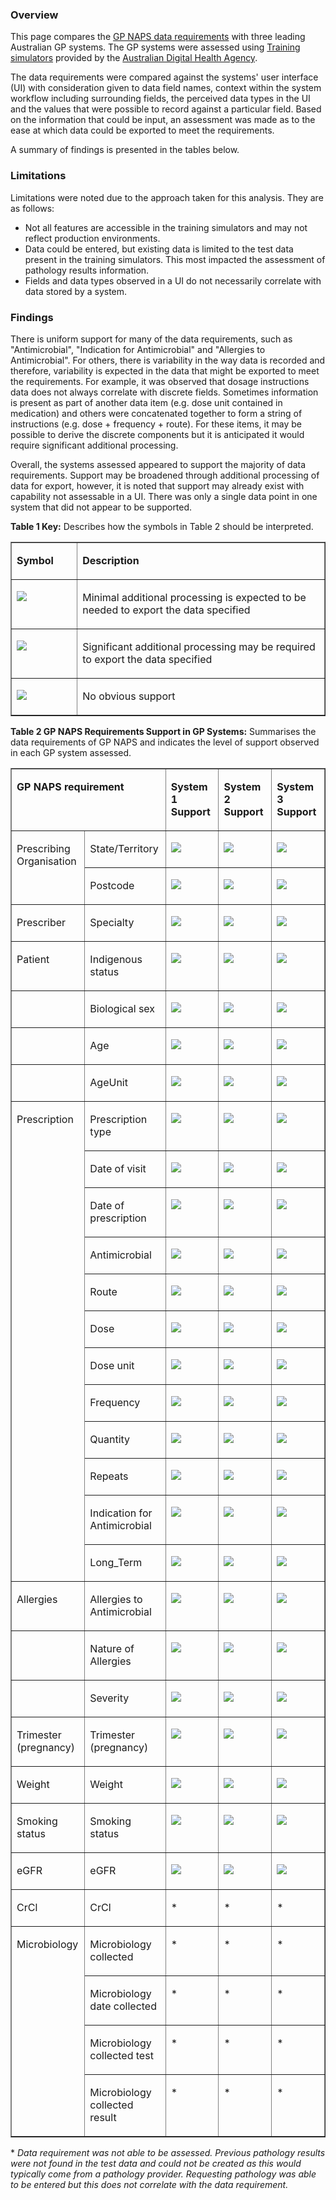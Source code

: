 ### Overview

This page compares the [GP NAPS data requirements](https://build.fhir.org/ig/aehrc/gp-naps-fhir/general-guidance.html#gp-naps-data-submission) with three leading Australian GP systems. The GP systems were assessed using [Training simulators](https://www.digitalhealth.gov.au/healthcare-providers/initiatives-and-programs/my-health-record#training-simulators) provided by the [Australian Digital Health Agency](https://www.digitalhealth.gov.au/).

The data requirements were compared against the systems' user interface (UI) with consideration given to data field names, context within the system workflow including surrounding fields, the perceived data types in the UI and the values that were possible to record against a particular field. Based on the information that could be input, an assessment was made as to the ease at which data could be exported to meet the requirements.

A summary of findings is presented in the tables below.

### Limitations

Limitations were noted due to the approach taken for this analysis. They are as follows:

* Not all features are accessible in the training simulators and may not reflect production environments.
* Data could be entered, but existing data is limited to the test data present in the training simulators. This most impacted the assessment of pathology results information. 
* Fields and data types observed in a UI do not necessarily correlate with data stored by a system. 

### Findings

There is uniform support for many of the data requirements, such as "Antimicrobial", "Indication for Antimicrobial" and "Allergies to Antimicrobial". For others, there is variability in the way data is recorded and therefore, variability is expected in the data that might be exported to meet the requirements. For example, it was observed that dosage instructions data does not always correlate with discrete fields. Sometimes information is present as part of another data item (e.g. dose unit contained in medication) and others were concatenated together to form a string of instructions (e.g. dose + frequency + route). For these items, it may be possible to derive the discrete components but it is anticipated it would require significant additional processing.

Overall, the systems assessed appeared to support the majority of data requirements. Support may be broadened through additional processing of data for export, however, it is noted that support may already exist with capability not assessable in a UI. There was only a single data point in one system that did not appear to be supported.

**Table 1 Key:** Describes how the symbols in Table 2 should be interpreted.

<table border="1" cellspacing="0" cellpadding="0">
    <tbody>
        <tr>
            <td width="94" valign="top">
                <p>
                    <strong>Symbol</strong>
                </p>
            </td>
            <td width="436" valign="top">
                <p>
                    <strong>Description</strong>
                </p>
            </td>
        </tr>
        <tr>
            <td width="94" valign="top">
                <p>
                    <img src="https://hl7.org/fhir/R4/assets/images/tick.png"/>
                </p>
            </td>
            <td width="436" valign="top">
                <p>
                    Minimal additional processing is expected to be needed to export the data specified
                </p>
            </td>
        </tr>
        <tr>
            <td width="94" valign="top">
                <p>
                    <img src="tick-maybe.png"/>
                </p>
            </td>
            <td width="436" valign="top">
                <p>
                    Significant additional processing may be required to export the data specified
                </p>
            </td>
        </tr>
        <tr>
            <td width="94" valign="top">
                <p>
                    <img src="https://hl7.org/fhir/R4/assets/images/cross.png"/>
                </p>
            </td>
            <td width="436" valign="top">
                <p>
                    No obvious support
                </p>
            </td>
        </tr>
    </tbody>
</table>


**Table 2 GP NAPS Requirements Support in GP Systems:** Summarises the data requirements of GP NAPS and indicates the level of support observed in each GP system assessed.

<table border="1" cellspacing="0" cellpadding="0" width="680">
    <tbody>
        <tr>
            <td width="293" colspan="2" valign="top">
                <p>
                    <strong>GP NAPS requirement</strong>
                </p>
            </td>
            <td width="142" valign="top">
                <p>
                    <strong>System 1 Support</strong>
                </p>
            </td>
            <td width="142" valign="top">
                <p>
                    <strong>System 2 Support</strong>
                </p>
            </td>
            <td width="142" valign="top">
                <p>
                    <strong>System 3 Support</strong>
                </p>
            </td>
        </tr>
        <tr>
            <td width="132" rowspan="2" valign="top">
                <p>
                    Prescribing Organisation
                </p>
            </td>
            <td width="161" valign="top">
                <p>
                    State/Territory
                </p>
            </td>
            <td width="142" valign="top">
                <p>
                    <img src="https://hl7.org/fhir/R4/assets/images/tick.png"/>
                </p>
            </td>
            <td width="142" valign="top">
                <p>
                    <img src="https://hl7.org/fhir/R4/assets/images/tick.png"/>
                </p>
            </td>
            <td width="142" valign="top">
                <p>
                    <img src="https://hl7.org/fhir/R4/assets/images/tick.png"/>
                </p>
            </td>
        </tr>
        <tr>
            <td width="161" valign="top">
                <p>
                    Postcode
                </p>
            </td>
            <td width="142" valign="top">
                <p>
                    <img src="https://hl7.org/fhir/R4/assets/images/tick.png"/>
                </p>
            </td>
            <td width="142" valign="top">
                <p>
                    <img src="https://hl7.org/fhir/R4/assets/images/tick.png"/>
                </p>
            </td>
            <td width="142" valign="top">
                <p>
                    <img src="https://hl7.org/fhir/R4/assets/images/tick.png"/>
                </p>
            </td>
        </tr>
        <tr>
            <td width="132" valign="top">
                <p>
                    Prescriber
                </p>
            </td>
            <td width="161" valign="top">
                <p>
                    Specialty
                </p>
            </td>
            <td width="142" valign="top">
                <p>
                    <img src="https://hl7.org/fhir/R4/assets/images/tick.png"/>
                </p>
            </td>
            <td width="142" valign="top">
                <p>
                    <img src="https://hl7.org/fhir/R4/assets/images/tick.png"/>
                </p>
            </td>
            <td width="142" valign="top">
                <p>
                    <img src="https://hl7.org/fhir/R4/assets/images/tick.png"/>
                </p>
            </td>
        </tr>
        <tr>
            <td width="132" valign="top">
                <p>
                    Patient
                </p>
            </td>
            <td width="161" valign="top">
                <p>
                    Indigenous status
                </p>
            </td>
            <td width="142" valign="top">
                <p>
                    <img src="https://hl7.org/fhir/R4/assets/images/tick.png"/>
                </p>
            </td>
            <td width="142" valign="top">
                <p>
                    <img src="https://hl7.org/fhir/R4/assets/images/tick.png"/>
                </p>
            </td>
            <td width="142" valign="top">
                <p>
                    <img src="https://hl7.org/fhir/R4/assets/images/tick.png"/>
                </p>
            </td>
        </tr>
        <tr>
            <td width="132" valign="top">
            </td>
            <td width="161" valign="top">
                <p>
                    Biological sex
                </p>
            </td>
            <td width="142" valign="top">
                <p>
                    <img src="https://hl7.org/fhir/R4/assets/images/tick.png"/>
                </p>
            </td>
            <td width="142" valign="top">
                <p>
                    <img src="tick-maybe.png"/>
                </p>
            </td>
            <td width="142" valign="top">
                <p>
                    <img src="tick-maybe.png"/>
                </p>
            </td>
        </tr>
        <tr>
            <td width="132" valign="top">
            </td>
            <td width="161" valign="top">
                <p>
                    Age
                </p>
            </td>
            <td width="142" valign="top">
                <p>
                    <img src="https://hl7.org/fhir/R4/assets/images/tick.png"/>
                </p>
            </td>
            <td width="142" valign="top">
                <p>
                    <img src="https://hl7.org/fhir/R4/assets/images/tick.png"/>
                </p>
            </td>
            <td width="142" valign="top">
                <p>
                    <img src="https://hl7.org/fhir/R4/assets/images/tick.png"/>
                </p>
            </td>
        </tr>
        <tr>
            <td width="132" valign="top">
            </td>
            <td width="161" valign="top">
                <p>
                    AgeUnit
                </p>
            </td>
            <td width="142" valign="top">
                <p>
                    <img src="https://hl7.org/fhir/R4/assets/images/tick.png"/>
                </p>
            </td>
            <td width="142" valign="top">
                <p>
                    <img src="https://hl7.org/fhir/R4/assets/images/tick.png"/>
                </p>
            </td>
            <td width="142" valign="top">
                <p>
                    <img src="https://hl7.org/fhir/R4/assets/images/tick.png"/>
                </p>
            </td>
        </tr>
        <tr>
            <td width="132" rowspan="12" valign="top">
                <p>
                    Prescription
                </p>
            </td>
            <td width="161" valign="top">
                <p>
                    Prescription type
                </p>
            </td>
            <td width="142" valign="top">
                <p>
                    <img src="https://hl7.org/fhir/R4/assets/images/tick.png"/>
                </p>
            </td>
            <td width="142" valign="top">
                <p>
                    <img src="tick-maybe.png"/>
                </p>
            </td>
            <td width="142" valign="top">
                <p>
                    <img src="tick-maybe.png"/>
                </p>
            </td>
        </tr>
        <tr>
            <td width="161" valign="top">
                <p>
                    Date of visit
                </p>
            </td>
            <td width="142" valign="top">
                <p>
                    <img src="https://hl7.org/fhir/R4/assets/images/tick.png"/>
                </p>
            </td>
            <td width="142" valign="top">
                <p>
                    <img src="https://hl7.org/fhir/R4/assets/images/tick.png"/>
                </p>
            </td>
            <td width="142" valign="top">
                <p>
                    <img src="https://hl7.org/fhir/R4/assets/images/tick.png"/>
                </p>
            </td>
        </tr>
        <tr>
            <td width="161" valign="top">
                <p>
                    Date of prescription
                </p>
            </td>
            <td width="142" valign="top">
                <p>
                    <img src="tick-maybe.png"/>
                </p>
            </td>
            <td width="142" valign="top">
                <p>
                    <img src="tick-maybe.png"/>
                </p>
            </td>
            <td width="142" valign="top">
                <p>
                    <img src="https://hl7.org/fhir/R4/assets/images/tick.png"/>
                </p>
            </td>
        </tr>
        <tr>
            <td width="161" valign="top">
                <p>
                    Antimicrobial
                </p>
            </td>
            <td width="142" valign="top">
                <p>
                    <img src="https://hl7.org/fhir/R4/assets/images/tick.png"/>
                </p>
            </td>
            <td width="142" valign="top">
                <p>
                    <img src="https://hl7.org/fhir/R4/assets/images/tick.png"/>
                </p>
            </td>
            <td width="142" valign="top">
                <p>
                    <img src="https://hl7.org/fhir/R4/assets/images/tick.png"/>
                </p>
            </td>
        </tr>
        <tr>
            <td width="161" valign="top">
                <p>
                    Route
                </p>
            </td>
            <td width="142" valign="top">
                <p>
                    <img src="https://hl7.org/fhir/R4/assets/images/tick.png"/>
                </p>
            </td>
            <td width="142" valign="top">
                <p>
                    <img src="https://hl7.org/fhir/R4/assets/images/tick.png"/>
                </p>
            </td>
            <td width="142" valign="top">
                <p>
                    <img src="https://hl7.org/fhir/R4/assets/images/tick.png"/>
                </p>
            </td>
        </tr>
        <tr>
            <td width="161" valign="top">
                <p>
                    Dose
                </p>
            </td>
            <td width="142" valign="top">
                <p>
                    <img src="https://hl7.org/fhir/R4/assets/images/tick.png"/>
                </p>
            </td>
            <td width="142" valign="top">
                <p>
                    <img src="https://hl7.org/fhir/R4/assets/images/tick.png"/>
                </p>
            </td>
            <td width="142" valign="top">
                <p>
                    <img src="https://hl7.org/fhir/R4/assets/images/tick.png"/>
                </p>
            </td>
        </tr>
        <tr>
            <td width="161" valign="top">
                <p>
                    Dose unit
                </p>
            </td>
            <td width="142" valign="top">
                <p>
                    <img src="tick-maybe.png"/>
                </p>
            </td>
            <td width="142" valign="top">
                <p>
                    <img src="tick-maybe.png"/>
                </p>
            </td>
            <td width="142" valign="top">
                <p>
                    <img src="tick-maybe.png"/>
                </p>
            </td>
        </tr>
        <tr>
            <td width="161" valign="top">
                <p>
                    Frequency
                </p>
            </td>
            <td width="142" valign="top">
                <p>
                    <img src="https://hl7.org/fhir/R4/assets/images/tick.png"/>
                </p>
            </td>
            <td width="142" valign="top">
                <p>
                    <img src="https://hl7.org/fhir/R4/assets/images/tick.png"/>
                </p>
            </td>
            <td width="142" valign="top">
                <p>
                    <img src="https://hl7.org/fhir/R4/assets/images/tick.png"/>
                </p>
            </td>
        </tr>
        <tr>
            <td width="161" valign="top">
                <p>
                    Quantity
                </p>
            </td>
            <td width="142" valign="top">
                <p>
                    <img src="https://hl7.org/fhir/R4/assets/images/tick.png"/>
                </p>
            </td>
            <td width="142" valign="top">
                <p>
                    <img src="https://hl7.org/fhir/R4/assets/images/tick.png"/>
                </p>
            </td>
            <td width="142" valign="top">
                <p>
                    <img src="https://hl7.org/fhir/R4/assets/images/tick.png"/>
                </p>
            </td>
        </tr>
        <tr>
            <td width="161" valign="top">
                <p>
                    Repeats
                </p>
            </td>
            <td width="142" valign="top">
                <p>
                    <img src="https://hl7.org/fhir/R4/assets/images/tick.png"/>
                </p>
            </td>
            <td width="142" valign="top">
                <p>
                    <img src="https://hl7.org/fhir/R4/assets/images/tick.png"/>
                </p>
            </td>
            <td width="142" valign="top">
                <p>
                    <img src="https://hl7.org/fhir/R4/assets/images/tick.png"/>
                </p>
            </td>
        </tr>
        <tr>
            <td width="161" valign="top">
                <p>
                    Indication for Antimicrobial
                </p>
            </td>
            <td width="142" valign="top">
                <p>
                    <img src="https://hl7.org/fhir/R4/assets/images/tick.png"/>
                </p>
            </td>
            <td width="142" valign="top">
                <p>
                    <img src="https://hl7.org/fhir/R4/assets/images/tick.png"/>
                </p>
            </td>
            <td width="142" valign="top">
                <p>
                    <img src="https://hl7.org/fhir/R4/assets/images/tick.png"/>
                </p>
            </td>
        </tr>
        <tr>
            <td width="161" valign="top">
                <p>
                    Long_Term
                </p>
            </td>
            <td width="142" valign="top">
                <p>
                    <img src="https://hl7.org/fhir/R4/assets/images/tick.png"/>
                </p>
            </td>
            <td width="142" valign="top">
                <p>
                    <img src="https://hl7.org/fhir/R4/assets/images/tick.png"/>
                </p>
            </td>
            <td width="142" valign="top">
                <p>
                    <img src="https://hl7.org/fhir/R4/assets/images/tick.png"/>
                </p>
            </td>
        </tr>
        <tr>
            <td width="132" valign="top">
                <p>
                    Allergies
                </p>
            </td>
            <td width="161" valign="top">
                <p>
                    Allergies to Antimicrobial
                </p>
            </td>
            <td width="142" valign="top">
                <p>
                    <img src="https://hl7.org/fhir/R4/assets/images/tick.png"/>
                </p>
            </td>
            <td width="142" valign="top">
                <p>
                    <img src="https://hl7.org/fhir/R4/assets/images/tick.png"/>
                </p>
            </td>
            <td width="142" valign="top">
                <p>
                    <img src="https://hl7.org/fhir/R4/assets/images/tick.png"/>
                </p>
            </td>
        </tr>
        <tr>
            <td width="132" valign="top">
            </td>
            <td width="161" valign="top">
                <p>
                    Nature of Allergies
                </p>
            </td>
            <td width="142" valign="top">
                <p>
                    <img src="https://hl7.org/fhir/R4/assets/images/tick.png"/>
                </p>
            </td>
            <td width="142" valign="top">
                <p>
                    <img src="https://hl7.org/fhir/R4/assets/images/tick.png"/>
                </p>
            </td>
            <td width="142" valign="top">
                <p>
                    <img src="https://hl7.org/fhir/R4/assets/images/tick.png"/>
                </p>
            </td>
        </tr>
        <tr>
            <td width="132" valign="top">
            </td>
            <td width="161" valign="top">
                <p>
                    Severity
                </p>
            </td>
            <td width="142" valign="top">
                <p>
                    <img src="https://hl7.org/fhir/R4/assets/images/tick.png"/>
                </p>
            </td>
            <td width="142" valign="top">
                <p>
                    <img src="https://hl7.org/fhir/R4/assets/images/tick.png"/>
                </p>
            </td>
            <td width="142" valign="top">
                <p>
                    <img src="https://hl7.org/fhir/R4/assets/images/cross.png"/>
                </p>
            </td>
        </tr>
        <tr>
            <td width="132" valign="top">
                <p>
                    Trimester (pregnancy)
                </p>
            </td>
            <td width="161" valign="top">
                <p>
                    Trimester (pregnancy)
                </p>
            </td>
            <td width="142" valign="top">
                <p>
                    <img src="https://hl7.org/fhir/R4/assets/images/tick.png"/>
                </p>
            </td>
            <td width="142" valign="top">
                <p>
                    <img src="tick-maybe.png"/>
                </p>
            </td>
            <td width="142" valign="top">
                <p>
                    <img src="https://hl7.org/fhir/R4/assets/images/tick.png"/>
                </p>
            </td>
        </tr>
        <tr>
            <td width="132" valign="top">
                <p>
                    Weight
                </p>
            </td>
            <td width="161" valign="top">
                <p>
                    Weight
                </p>
            </td>
            <td width="142" valign="top">
                <p>
                    <img src="https://hl7.org/fhir/R4/assets/images/tick.png"/>
                </p>
            </td>
            <td width="142" valign="top">
                <p>
                    <img src="https://hl7.org/fhir/R4/assets/images/tick.png"/>
                </p>
            </td>
            <td width="142" valign="top">
                <p>
                    <img src="https://hl7.org/fhir/R4/assets/images/tick.png"/>
                </p>
            </td>
        </tr>
        <tr>
            <td width="132" valign="top">
                <p>
                    Smoking status
                </p>
            </td>
            <td width="161" valign="top">
                <p>
                    Smoking status
                </p>
            </td>
            <td width="142" valign="top">
                <p>
                    <img src="https://hl7.org/fhir/R4/assets/images/tick.png"/>
                </p>
            </td>
            <td width="142" valign="top">
                <p>
                    <img src="https://hl7.org/fhir/R4/assets/images/tick.png"/>
                </p>
            </td>
            <td width="142" valign="top">
                <p>
                    <img src="https://hl7.org/fhir/R4/assets/images/tick.png"/>
                </p>
            </td>
        </tr>
        <tr>
            <td width="132" valign="top">
                <p>
                    eGFR
                </p>
            </td>
            <td width="161" valign="top">
                <p>
                    eGFR
                </p>
            </td>
            <td width="142" valign="top">
                <p>
                    <img src="tick-maybe.png"/>
                </p>
            </td>
            <td width="142" valign="top">
                <p>
                    <img src="https://hl7.org/fhir/R4/assets/images/tick.png"/>
                </p>
            </td>
            <td width="142" valign="top">
                <p>
                    <img src="https://hl7.org/fhir/R4/assets/images/tick.png"/>
                </p>
            </td>
        </tr>
        <tr>
            <td width="132" valign="top">
                <p>
                    CrCl
                </p>
            </td>
            <td width="161" valign="top">
                <p>
                    CrCl
                </p>
            </td>
            <td width="142" valign="top">
                <p>
                    *
                </p>
            </td>
            <td width="142" valign="top">
                <p>
                    *
                </p>
            </td>
            <td width="142" valign="top">
                <p>
                    *
                </p>
            </td>
        </tr>
        <tr>
            <td width="132" rowspan="4" valign="top">
                <p>
                    Microbiology
                </p>
            </td>
            <td width="161" valign="top">
                <p>
                    Microbiology collected
                </p>
            </td>
            <td width="142" valign="top">
                <p>
                    *
                </p>
            </td>
            <td width="142" valign="top">
                <p>
                    *
                </p>
            </td>
            <td width="142" valign="top">
                <p>
                    *
                </p>
            </td>
        </tr>
        <tr>
            <td width="161" valign="top">
                <p>
                    Microbiology date collected
                </p>
            </td>
            <td width="142" valign="top">
                <p>
                    *
                </p>
            </td>
            <td width="142" valign="top">
                <p>
                    *
                </p>
            </td>
            <td width="142" valign="top">
                <p>
                    *
                </p>
            </td>
        </tr>
        <tr>
            <td width="161" valign="top">
                <p>
                    Microbiology collected test
                </p>
            </td>
            <td width="142" valign="top">
                <p>
                    *
                </p>
            </td>
            <td width="142" valign="top">
                <p>
                    *
                </p>
            </td>
            <td width="142" valign="top">
                <p>
                    *
                </p>
            </td>
        </tr>
        <tr>
            <td width="161" valign="top">
                <p>
                    Microbiology collected result
                </p>
            </td>
            <td width="142" valign="top">
                <p>
                    *
                </p>
            </td>
            <td width="142" valign="top">
                <p>
                    *
                </p>
            </td>
            <td width="142" valign="top">
                <p>
                    *
                </p>
            </td>
        </tr>
    </tbody>
</table>

\* _Data requirement was not able to be assessed. Previous pathology results were not found in the test data and could not be created as this would typically come from a pathology provider. Requesting pathology was able to be entered but this does not correlate with the data requirement._